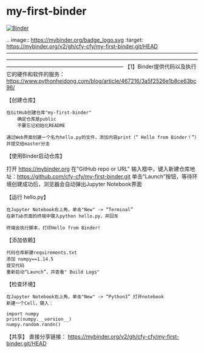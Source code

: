 # my-first-binder

[![Binder](https://mybinder.org/badge_logo.svg)](https://mybinder.org/v2/gh/cfy-cfy/my-first-binder.git/HEAD)

.. image:: https://mybinder.org/badge_logo.svg
 :target: https://mybinder.org/v2/gh/cfy-cfy/my-first-binder.git/HEAD
——————————————————————————————————————————————————————————————————————————————————————————————
【1】Binder提供代码以及执行它的硬件和软件的服务：https://www.pythonheidong.com/blog/article/467216/3a5f2526e1b8ce63bc96/

  【创建仓库】

    在GitHub创建仓库"my-first-binder"
        确定仓库是public
        不要忘记初始化README

    通过Web界面创建一个名为hello.py的文件，添加内容print（“ Hello from Binder！”）并提交给master分支
    
【使用Binder启动仓库】
  
  打开 https://mybinder.org
  在"GitHub repo or URL" 输入框中，键入新建仓库地址：https://github.com/cfy-cfy/my-first-binder.git
  单击“Launch”按钮，等待环境创建成功后，浏览器会自动弹出Jupyter Notebook界面
  
 【运行 hello.py】
  
    在Jupyter Notebook右上角，单击"New" -> “Terminal”
    在新Tab页面的终端中键入python hello.py，并回车

    终端会执行脚本，打印Hello from Binder!
【添加依赖】

    代码仓库新建requirements.txt
    添加 numpy==1.14.5
    提交代码
    重新启动“Launch”，并查看" Build Logs"

【检查环境】

    在Jupyter Notebook右上角，单击"New" -> “Python3” 打开notebook
    新建一个Cell，键入：

    import numpy
    print(numpy.__version__)
    numpy.random.randn()

【共享】
  直接分享链接： https://mybinder.org/v2/gh/cfy-cfy/my-first-binder.git/HEAD
